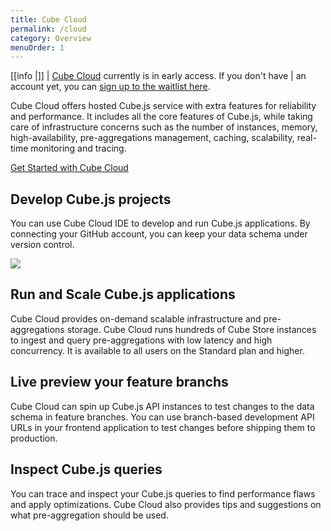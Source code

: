 ```yaml
---
title: Cube Cloud
permalink: /cloud
category: Overview
menuOrder: 1
---
```


<!-- prettier-ignore-start -->
[[info |]]
| [Cube Cloud][link-cube-cloud] currently is in early access. If you don't have
| an account yet, you can [sign up to the waitlist here][link-cube-cloud].
<!-- prettier-ignore-end -->

[link-cube-cloud]: https://cube.dev/cloud

Cube Cloud offers hosted Cube.js service with extra features for reliability and
performance. It includes all the core features of Cube.js, while taking care of
infrastructure concerns such as the number of instances, memory,
high-availability, pre-aggregations management, caching, scalability, real-time
monitoring and tracing.

[Get Started with Cube Cloud](/cloud/quickstart)

## Develop Cube.js projects

You can use Cube Cloud IDE to develop and run Cube.js applications. By connecting your GitHub account, you can keep your data schema under version control.

![](https://raw.githubusercontent.com/cube-js/cube.js/master/docs/content/Cube-Cloud/cube-ide.png)

## Run and Scale Cube.js applications

Cube Cloud provides on-demand scalable infrastructure and pre-aggregations storage. Cube Cloud runs hundreds of Cube Store instances to ingest and query pre-aggregations with low latency and high concurrency. It is available to all users on the Standard plan and higher.

## Live preview your feature branchs

Cube Cloud can spin up Cube.js API instances to test changes to the data schema
in feature branches. You can use branch-based development API URLs in your
frontend application to test changes before shipping them to production.


## Inspect Cube.js queries

You can trace and inspect your Cube.js queries to find performance flaws and
apply optimizations. Cube Cloud also provides tips and suggestions on what
pre-aggregation should be used.

